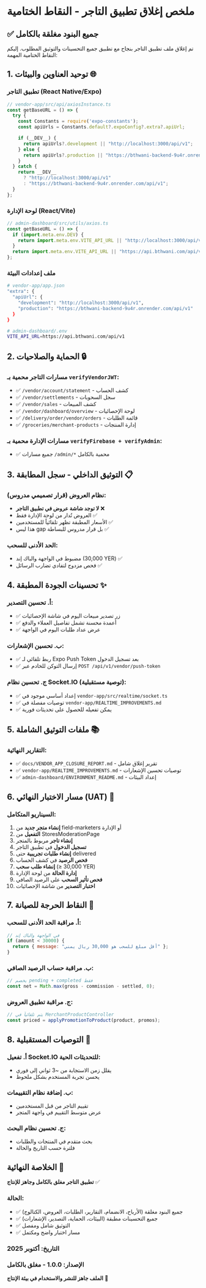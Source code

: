 # ملخص إغلاق تطبيق التاجر - النقاط الختامية

## ✅ جميع البنود مغلقة بالكامل

تم إغلاق ملف تطبيق التاجر بنجاح مع تطبيق جميع التحسينات والتوثيق المطلوب. إليكم النقاط الختامية المهمة:

## 1. توحيد العناوين والبيئات 🌐

### تطبيق التاجر (React Native/Expo)
```javascript
// vendor-app/src/api/axiosInstance.ts
const getBaseURL = () => {
  try {
    const Constants = require('expo-constants');
    const apiUrls = Constants.default?.expoConfig?.extra?.apiUrl;

    if (__DEV__) {
      return apiUrls?.development || "http://localhost:3000/api/v1";
    } else {
      return apiUrls?.production || "https://bthwani-backend-9u4r.onrender.com/api/v1";
    }
  } catch {
    return __DEV__
      ? "http://localhost:3000/api/v1"
      : "https://bthwani-backend-9u4r.onrender.com/api/v1";
  }
};
```

### لوحة الإدارة (React/Vite)
```javascript
// admin-dashboard/src/utils/axios.ts
const getBaseURL = () => {
  if (import.meta.env.DEV) {
    return import.meta.env.VITE_API_URL || "http://localhost:3000/api/v1";
  }
  return import.meta.env.VITE_API_URL || "https://api.bthwani.com/api/v1";
};
```

### ملف إعدادات البيئة
```bash
# vendor-app/app.json
"extra": {
  "apiUrl": {
    "development": "http://localhost:3000/api/v1",
    "production": "https://bthwani-backend-9u4r.onrender.com/api/v1"
  }
}

# admin-dashboard/.env
VITE_API_URL=https://api.bthwani.com/api/v1
```

## 2. الحماية والصلاحيات 🔒

### مسارات التاجر محمية بـ `verifyVendorJWT`:
- ✅ `/vendor/account/statement` - كشف الحساب
- ✅ `/vendor/settlements` - سجل السحوبات
- ✅ `/vendor/sales` - كشف المبيعات
- ✅ `/vendor/dashboard/overview` - لوحة الإحصائيات
- ✅ `/delivery/order/vendor/orders` - قائمة الطلبات
- ✅ `/groceries/merchant-products` - إدارة المنتجات

### مسارات الإدارة محمية بـ `verifyFirebase + verifyAdmin`:
- ✅ جميع مسارات `/admin/*` محمية بالكامل

## 3. التوثيق الداخلي - سجل المطابقة 📋

### نظام العروض (قرار تصميمي مدروس):
- **لا توجد شاشة عروض في تطبيق التاجر** ❌
- العروض تُدار من لوحة الإدارة فقط ✅
- الأسعار المطبقة تظهر تلقائياً للمستخدمين ✅
- هذا ليس gap بل قرار مدروس للبساطة ✅

### الحد الأدنى للسحب:
- مضبوط في الواجهة والباك إند (30,000 YER) ✅
- فحص مزدوج لتفادي تضارب الرسائل ✅

## 4. تحسينات الجودة المطبقة ✨

### أ. تحسين التصدير:
- ✅ زر تصدير مبيعات اليوم في شاشة الإحصائيات
- ✅ أعمدة محسنة تشمل تفاصيل العملاء والدفع
- ✅ عرض عداد طلبات اليوم في الواجهة

### ب. تحسين الإشعارات:
- ✅ ربط تلقائي لـ Expo Push Token بعد تسجيل الدخول
- ✅ إرسال التوكن للخادم عبر `POST /api/v1/vendor/push-token`

### ج. تحسين نظام Socket.IO (توصية مستقبلية):
- ✅ إعداد أساسي موجود في `vendor-app/src/realtime/socket.ts`
- ✅ توصيات مفصلة في `vendor-app/REALTIME_IMPROVEMENTS.md`
- ✅ يمكن تفعيله للحصول على تحديثات فورية

## 5. ملفات التوثيق الشاملة 📚

### التقارير النهائية:
- ✅ `docs/VENDOR_APP_CLOSURE_REPORT.md` - تقرير إغلاق شامل
- ✅ `vendor-app/REALTIME_IMPROVEMENTS.md` - توصيات تحسين الإشعارات
- ✅ `admin-dashboard/ENVIRONMENT_README.md` - إعداد البيئات

## 6. مسار الاختبار النهائي (UAT) 🧪

### السيناريو المتكامل:
1. **إنشاء متجر جديد** من field-marketers أو الإدارة
2. **التفعيل** من StoresModerationPage
3. **إنشاء تاجر** مربوط بالمتجر
4. **تسجيل الدخول** في تطبيق التاجر
5. **إنشاء طلبات تجريبية** حتى delivered
6. **فحص الرصيد** في كشف الحساب
7. **إنشاء طلب سحب** (≥ 30,000 YER)
8. **إدارة الحالة** من لوحة الإدارة
9. **فحص تأثير السحب** على الرصيد الصافي
10. **اختبار التصدير** من شاشة الإحصائيات

## 7. النقاط الحرجة للصيانة 🔧

### أ. مراقبة الحد الأدنى للسحب:
```javascript
// في الواجهة والباك إند
if (amount < 30000) {
  return { message: "أقل مبلغ للسحب هو 30,000 ريال يمني" };
}
```

### ب. مراقبة حساب الرصيد الصافي:
```javascript
// يخصم pending + completed فقط
const net = Math.max(gross - commission - settled, 0);
```

### ج. مراقبة تطبيق العروض:
```javascript
// يتم تلقائياً في MerchantProductController
const priced = applyPromotionToProduct(product, promos);
```

## 8. التوصيات المستقبلية 🚀

### أ. تفعيل Socket.IO للتحديثات الحية:
- يقلل زمن الاستجابة من ~3 ثواني إلى فوري
- يحسن تجربة المستخدم بشكل ملحوظ

### ب. إضافة نظام التقييمات:
- تقييم التاجر من قبل المستخدمين
- عرض متوسط التقييم في واجهة المتجر

### ج. تحسين نظام البحث:
- بحث متقدم في المنتجات والطلبات
- فلترة حسب التاريخ والحالة

## الخلاصة النهائية 🎯

**تطبيق التاجر مغلق بالكامل وجاهز للإنتاج** ✅

### الحالة:
- ✅ جميع البنود مغلقة (الأرباح، الانضمام، التقارير، الطلبات، العروض، الكتالوج)
- ✅ جميع التحسينات مطبقة (البيئات، الحماية، التصدير، الإشعارات)
- ✅ التوثيق شامل ومفصل
- ✅ مسار اختبار واضح ومكتمل

### التاريخ: أكتوبر 2025
### الإصدار: 1.0.0 - مغلق بالكامل

**الملف جاهز للنشر والاستخدام في بيئة الإنتاج** 🎉
